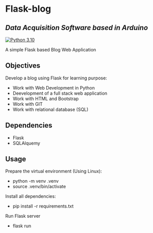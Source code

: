 # Flask-blog

## _Data Acquisition Software based in Arduino_
[![Python 3.10](https://img.shields.io/badge/python-3.10-blue.svg)](https://www.python.org/downloads/release/python-3100/)

A simple Flask based Blog Web Application


## Objectives

Develop a blog using Flask for learning purpose:

* Work with Web Development in Python
* Deevelopment of a full stack web application
* Work with HTML and Bootstrap
* Work with GIT
* Work with relational database (SQL)

## Dependencies

* Flask
* SQLAlquemy

## Usage

Prepare the virtual environment (Using Linux):

- python -m venv .venv
- source .venv/bin/activate

Install all dependencies:

- pip install -r requirements.txt

Run Flask server

- flask run